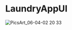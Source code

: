 # LaundryAppUI

![PicsArt_06-04-02 20 33](https://user-images.githubusercontent.com/49603163/58866002-3a8d3700-86d5-11e9-9d07-91272adaa69a.jpg)
